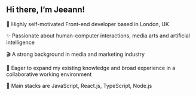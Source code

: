 ## Hi there, I’m Jeeann!

🌱 Highly self-motivated Front-end developer based in London, UK

✨ Passionate about human-computer interactions, media arts and artificial intelligence

🎬 A strong background in media and marketing industry

🦕 Eager to expand my existing knowledge and broad experience in a collaborative working environment

🤖 Main stacks are JavaScript, React.js, TypeScript, Node.js



